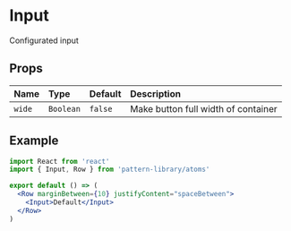 # Input

Configurated input

## Props

| Name            | Type                | Default         | Description|
|:-----|:-----|:-----|:-----|
| `wide` | `Boolean` | `false` | Make button full width of container


## Example

```jsx
import React from 'react'
import { Input, Row } from 'pattern-library/atoms'

export default () => (
  <Row marginBetween={10} justifyContent="spaceBetween">
    <Input>Default</Input>
  </Row>
)
```
